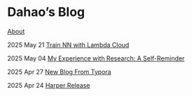 # Dahao’s Blog

[About](./about.html)

2025 May 21 	[Train NN with Lambda Cloud](./blog/20250521-lambda-cloud-guide/index.html)

2025 May 04 	[My Experience with Research: A Self-Reminder](./blog/20250504-research-experience/index.html)

2025 Apr 27  	[New Blog From Typora](./blog/20250427-typora-web/index.html)

2025 Apr 24  	[Harper Release](./blog/20250424-harper-release/index.html)



